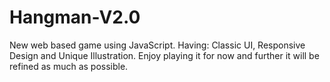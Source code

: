 # Hangman-V2.0
 New web based game using JavaScript. Having: Classic UI, Responsive Design and Unique Illustration. Enjoy playing it for now and further it will be refined as much as possible.
